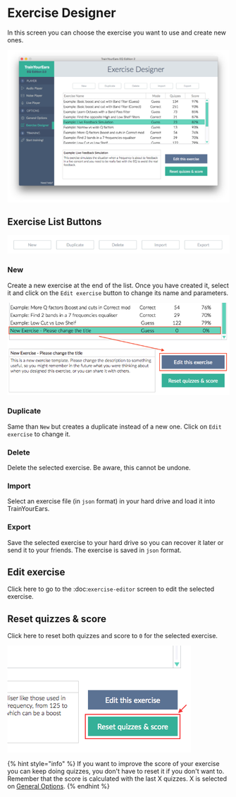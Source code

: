 # Exercise Designer

In this screen you can choose the exercise you want to use and create new ones.

![](../.gitbook/assets/exercise-designer-2.png)

## Exercise List Buttons

![](../.gitbook/assets/exercise-buttons.png)

### New

Create a new exercise at the end of the list. Once you have created it, select it and click on the `Edit exercise` button to change its name and parameters.

![](../.gitbook/assets/new-exercise-2.png)

### Duplicate

Same than `New` but creates a duplicate instead of a new one. Click on `Edit exercise` to change it.

### Delete

Delete the selected exercise. Be aware, this cannot be undone.

### Import

Select an exercise file \(in `json` format\) in your hard drive and load it into TrainYourEars.

### Export

Save the selected exercise to your hard drive so you can recover it later or send it to your friends. The exercise is saved in `json` format.

## Edit exercise

Click here to go to the :doc:`exercise-editor` screen to edit the selected exercise.

## Reset quizzes & score

Click here to reset both quizzes and score to `0` for the selected exercise.

![](../.gitbook/assets/reset-quizzes-and-score.png)

{% hint style="info" %}
If you want to improve the score of your exercise you can keep doing quizzes, you don't have to reset it if you don't want to. Remember that the score is calculated with the last X quizzes. X is selected on [General Options](general.md).
{% endhint %}

